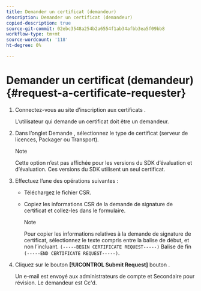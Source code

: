 ```yaml
---
title: Demander un certificat (demandeur)
description: Demander un certificat (demandeur)
copied-description: true
source-git-commit: 02ebc3548a254b2a6554f1ab34afbb3ea5f09bb8
workflow-type: tm+mt
source-wordcount: '118'
ht-degree: 0%

---
```


# Demander un certificat (demandeur){#request-a-certificate-requester}

1. Connectez-vous au site d’inscription aux certificats .

   L’utilisateur qui demande un certificat doit être un demandeur.

1. Dans l’onglet Demande , sélectionnez le type de certificat (serveur de licences, Packager ou Transport).

   >[!NOTE]
   >
   >Cette option n’est pas affichée pour les versions du SDK d’évaluation et d’évaluation. Ces versions du SDK utilisent un seul certificat.

1. Effectuez l’une des opérations suivantes :

   * Téléchargez le fichier CSR.
   * Copiez les informations CSR de la demande de signature de certificat et collez-les dans le formulaire.

     >[!NOTE]
     >
     >Pour copier les informations relatives à la demande de signature de certificat, sélectionnez le texte compris entre la balise de début, et non l’incluant. `(-----BEGIN CERTIFICATE REQUEST-----)` Balise de fin `(-----END CERTIFICATE REQUEST-----)`.

1. Cliquez sur le bouton **[!UICONTROL Submit Request]** bouton .

   Un e-mail est envoyé aux administrateurs de compte et Secondaire pour révision. Le demandeur est Cc&#39;d.
